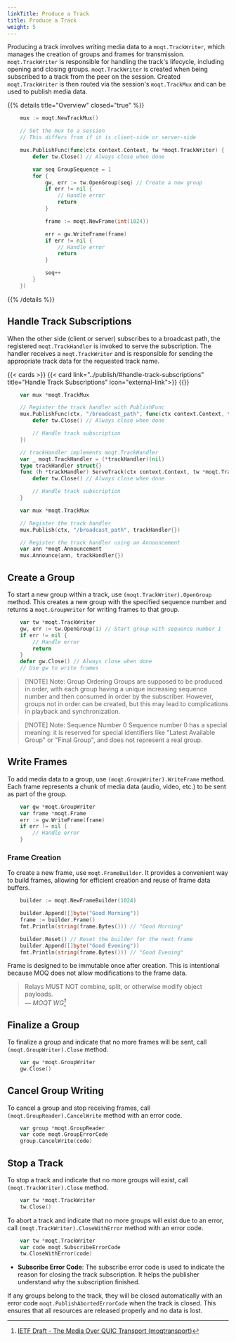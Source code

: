 ```yaml
---
linkTitle: Produce a Track
title: Produce a Track
weight: 5
---
```


Producing a track involves writing media data to a `moqt.TrackWriter`, which manages the creation of groups and frames for transmission.
`moqt.TrackWriter` is responsible for handling the track's lifecycle, including opening and closing groups.
`moqt.TrackWriter` is created when being subscribed to a track from the peer on the session. Created `moqt.TrackWriter` is then routed via the session's `moqt.TrackMux` and can be used to publish media data.

{{% details title="Overview" closed="true" %}}

```go
    mux := moqt.NewTrackMux()

    // Set the mux to a session
    // This differs from if it is client-side or server-side

    mux.PublishFunc(func(ctx context.Context, tw *moqt.TrackWriter) {
        defer tw.Close() // Always close when done

        var seq GroupSequence = 1
        for {
            gw, err := tw.OpenGroup(seq) // Create a new group
            if err != nil {
                // Handle error
                return
            }

            frame := moqt.NewFrame(int(1024))

            err = gw.WriteFrame(frame)
            if err != nil {
                // Handle error
                return
            }

            seq++
        }
    })
```

{{% /details %}}

## Handle Track Subscriptions

When the other side (client or server) subscribes to a broadcast path, the registered `moqt.TrackHandler` is invoked to serve the subscription. The handler receives a `moqt.TrackWriter` and is responsible for sending the appropriate track data for the requested track name.

{{< cards >}}
    {{< card link="../publish/#handle-track-subscriptions" title="Handle Track Subscriptions" icon="external-link">}}
{{</cards>}}

```go
    var mux *moqt.TrackMux

    // Register the track handler with PublishFunc
    mux.PublishFunc(ctx, "/broadcast_path", func(ctx context.Context, tw *moqt.TrackWriter) {
        defer tw.Close() // Always close when done

        // Handle track subscription
    })
```

```go
    // trackHandler implements moqt.TrackHandler
    var _ moqt.TrackHandler = (*trackHandler)(nil)
    type trackHandler struct{}
    func (h *trackHandler) ServeTrack(ctx context.Context, tw *moqt.TrackWriter) {
        defer tw.Close() // Always close when done

        // Handle track subscription
    }

    var mux *moqt.TrackMux

    // Register the track handler
    mux.Publish(ctx, "/broadcast_path", trackHandler{})

    // Register the track handler using an Announcement
    var ann *moqt.Announcement
    mux.Announce(ann, trackHandler{})
```

## Create a Group

To start a new group within a track, use `(moqt.TrackWriter).OpenGroup` method. This creates a new group with the specified sequence number and returns a `moqt.GroupWriter` for writing frames to that group.


```go
    var tw *moqt.TrackWriter
    gw, err := tw.OpenGroup(1) // Start group with sequence number 1
    if err != nil {
        // Handle error
        return
    }
    defer gw.Close() // Always close when done
    // Use gw to write frames
```

> [!NOTE] Note: Group Ordering
> Groups are supposed to be produced in order, with each group having a unique increasing sequence number and then consumed in order by the subscriber.
> However, groups not in order can be created, but this may lead to complications in playback and synchronization.


> [!NOTE] Note: Sequence Number 0
> Sequence number 0 has a special meaning: it is reserved for special identifiers like "Latest Available Group" or "Final Group", and does not represent a real group.

## Write Frames

To add media data to a group, use `(moqt.GroupWriter).WriteFrame` method. Each frame represents a chunk of media data (audio, video, etc.) to be sent as part of the group.

```go
    var gw *moqt.GroupWriter
    var frame *moqt.Frame
    err := gw.WriteFrame(frame)
    if err != nil {
        // Handle error
    }
```

### Frame Creation

To create a new frame, use `moqt.FrameBuilder`. It provides a convenient way to build frames, allowing for efficient creation and reuse of frame data buffers.

```go
    builder := moqt.NewFrameBuilder(1024)

    builder.Append([]byte("Good Morning"))
    frame := builder.Frame()
    fmt.Println(string(frame.Bytes())) // "Good Morning"

    builder.Reset() // Reset the builder for the next frame
    builder.Append([]byte("Good Evening"))
    fmt.Println(string(frame.Bytes())) // "Good Evening"
```

Frame is designed to be immutable once after creation. This is intentional because MOQ does not allow modifications to the frame data.

> Relays MUST NOT combine, split, or otherwise modify object payloads.<br>
> — <cite>MOQT WG[^1]</cite>
[^1]: [IETF Draft - The Media Over QUIC Transport (moqtransport)](https://www.ietf.org/archive/id/draft-ietf-moq-transport-13.html)

## Finalize a Group

To finalize a group and indicate that no more frames will be sent, call `(moqt.GroupWriter).Close` method.

```go
    var gw *moqt.GroupWriter
    gw.Close()
```

## Cancel Group Writing

To cancel a group and stop receiving frames, call `(moqt.GroupReader).CancelWrite` method with an error code.

```go
    var group *moqt.GroupReader
    var code moqt.GroupErrorCode
    group.CancelWrite(code)
```

## Stop a Track

To stop a track and indicate that no more groups will exist, call `(moqt.TrackWriter).Close` method.

```go
    var tw *moqt.TrackWriter
    tw.Close()
```

To abort a track and indicate that no more groups will exist due to an error, call `(moqt.TrackWriter).CloseWithError` method with an error code.

```go
    var tw *moqt.TrackWriter
    var code moqt.SubscribeErrorCode
    tw.CloseWithError(code)
```

- **Subscribe Error Code**:
  The subscribe error code is used to indicate the reason for closing the track subscription. It helps the publisher understand why the subscription finished.

If any groups belong to the track, they will be closed automatically with an error code `moqt.PublishAbortedErrorCode` when the track is closed. This ensures that all resources are released properly and no data is lost.

